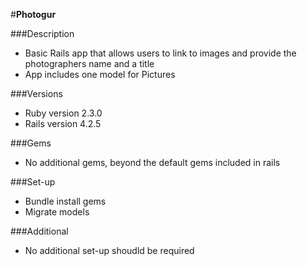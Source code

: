 
#**Photogur**

###Description
* Basic Rails app that allows users to link to images and provide the photographers name and a title
* App includes one model for Pictures

###Versions
* Ruby version 2.3.0
* Rails version 4.2.5

###Gems
* No additional gems, beyond the default gems included in rails

###Set-up
* Bundle install gems
* Migrate models

###Additional
* No additional set-up shoudld be required
